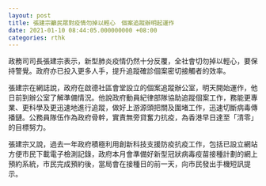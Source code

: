 ```yaml
---
layout: post
title: 張建宗籲民眾對疫情勿掉以輕心　個案追蹤辦明起運作
date: 2021-01-10 08:44:05.000000000 +08:00
categories: rthk
---
```


政務司司長張建宗表示，新型肺炎疫情仍然十分反覆，全社會切勿掉以輕心，要保持警覺。政府亦已投入更多人手，提升追蹤確診個案密切接觸者的效率。

張建宗在網誌說，政府在啟德社區會堂設立的個案追蹤辦公室，明天開始運作，他日前到辦公室了解準備情況。他說政府動員紀律部隊協助追蹤個案工作，務能更專業、更科學及更迅速地進行追蹤，做好上游源頭把關及圍堵工作，迅速切斷病毒傳播鏈。公務員隊伍作為政府骨幹，實責無旁貸奮力抗疫，為香港早日達至「清零」的目標努力。

張建宗又說，過去一年政府積極利用創新科技支援防疫抗疫工作，包括已設立網站方便市民下載電子檢測記錄，政府本月會準備好新型冠狀病毒疫苗接種計劃的網上預約系統，市民完成預約後，當局會在接種日的前一天，向市民發出手機短訊提示。
